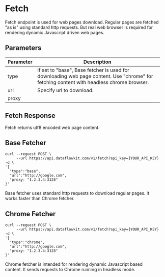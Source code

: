 # Fetch

Fetch endpoint is used for web pages download. Regular pages are fetched "as is" using standard http requests. But real web browser is required for rendering dynamic Javascript driven web pages.

## Parameters

Parameter | Description
--------- | -----------
type | If set to "base", Base fetcher is used for downloading web page content. Use "chrome" for fetching content with headless chrome browser. 
url | Specify url to download.
proxy | 

## Fetch Response

Fetch returns utf8 encoded web page content. 


## Base Fetcher

```shell
curl --request POST \
     --url https://api.dataflowkit.com/v1/fetch?api_key={YOUR_API_KEY} -d \
'{
  "type":"base",
  "url":"http://google.com",
  "proxy: "1.2.3.4:3128"
}'
```

Base fetcher uses standard http requests to download regular pages. It works faster than Chrome fetcher. 

## Chrome Fetcher

```shell
curl --request POST \
     --url https://api.dataflowkit.com/v1/fetch?api_key={YOUR_API_KEY} -d \
'{
  "type":"chrome",
  "url":"http://google.com",
  "proxy: "1.2.3.4:3128"
}'
```

Chrome fetcher is intended for rendering dynamic Javascript based content. It sends requests to Chrome running in headless mode.